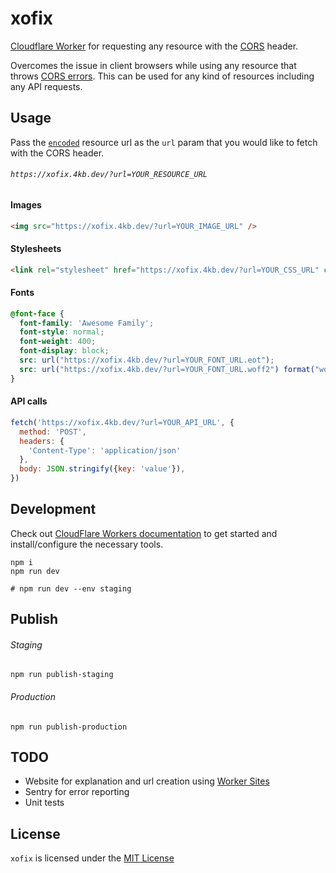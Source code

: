 # xofix

[Cloudflare Worker](https://workers.cloudflare.com/) for requesting any resource with the [CORS](https://developer.mozilla.org/en-US/docs/Web/HTTP/CORS) header.

Overcomes the issue in client browsers while using any resource that throws [CORS errors](https://developer.mozilla.org/en-US/docs/Web/HTTP/CORS/Errors). This can be used for any kind of resources including any API requests.

## Usage

Pass the [`encoded`](https://developer.mozilla.org/en-us/docs/Web/JavaScript/Reference/Global_Objects/encodeURIComponent) resource url as the `url` param that you would like to fetch with the CORS header.

###### `https://xofix.4kb.dev/?url=YOUR_RESOURCE_URL`


#### Images

```html
<img src="https://xofix.4kb.dev/?url=YOUR_IMAGE_URL" />
```

#### Stylesheets

```html
<link rel="stylesheet" href="https://xofix.4kb.dev/?url=YOUR_CSS_URL" crossorigin="anonymous" />
```

#### Fonts

```css
@font-face {
  font-family: 'Awesome Family';
  font-style: normal;
  font-weight: 400;
  font-display: block;
  src: url("https://xofix.4kb.dev/?url=YOUR_FONT_URL.eot");
  src: url("https://xofix.4kb.dev/?url=YOUR_FONT_URL.woff2") format("woff2"), url("https://xofix.4kb.dev/?url=YOUR_FONT_URL.woff") format("woff"), url("https://xofix.4kb.dev/?url=YOUR_FONT_URL.ttf") format("truetype");
}

```

#### API calls
```js
fetch('https://xofix.4kb.dev/?url=YOUR_API_URL', {
  method: 'POST',
  headers: {
    'Content-Type': 'application/json'
  },
  body: JSON.stringify({key: 'value'}),
})
```

## Development

Check out [CloudFlare Workers documentation](https://developers.cloudflare.com/workers/) to get started and install/configure the necessary tools.

```shell
npm i
npm run dev

# npm run dev --env staging
```

## Publish

###### Staging

```
npm run publish-staging
```

###### Production

```
npm run publish-production
```

## TODO
- Website for explanation and url creation using [Worker Sites](https://developers.cloudflare.com/workers/platform/sites)
- Sentry for error reporting
- Unit tests

## License
`xofix` is licensed under the [MIT License](https://opensource.org/licenses/MIT)